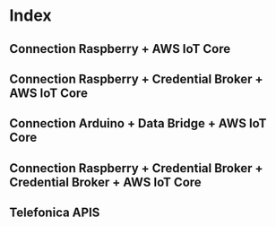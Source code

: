 # Index
## Connection Raspberry + AWS IoT Core
## Connection Raspberry + Credential Broker + AWS IoT Core
## Connection Arduino + Data Bridge + AWS IoT Core
## Connection Raspberry + Credential Broker + Credential Broker + AWS IoT Core
## Telefonica APIS

